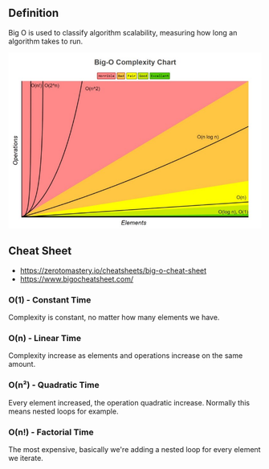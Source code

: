 ## Definition

Big O is used to classify algorithm scalability, measuring how long an algorithm takes to run.

![img.png](img.png)

## Cheat Sheet
- https://zerotomastery.io/cheatsheets/big-o-cheat-sheet
- https://www.bigocheatsheet.com/

### O(1) - Constant Time

Complexity is constant, no matter how many elements we have.

### O(n) - Linear Time

Complexity increase as elements and operations increase on the same amount.

### O(n²) - Quadratic Time

Every element increased, the operation quadratic increase. Normally this means nested loops for example.

### O(n!) - Factorial Time

The most expensive, basically we're adding a nested loop for every element we iterate.